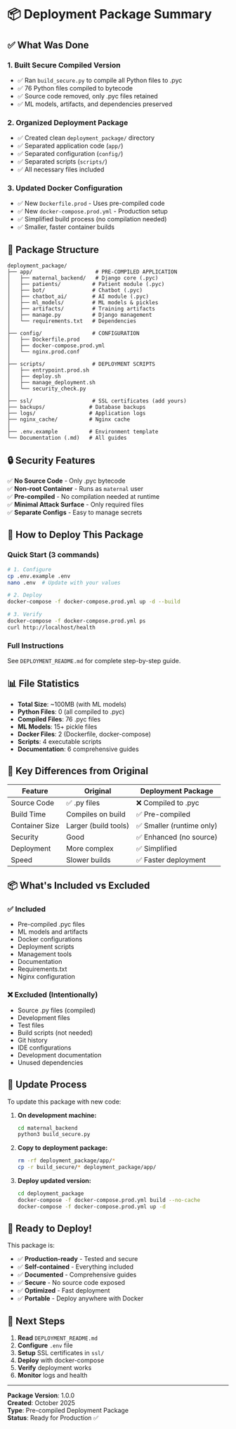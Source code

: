 # 📦 Deployment Package Summary

## ✅ What Was Done

### 1. Built Secure Compiled Version
- ✅ Ran `build_secure.py` to compile all Python files to .pyc
- ✅ 76 Python files compiled to bytecode
- ✅ Source code removed, only .pyc files retained
- ✅ ML models, artifacts, and dependencies preserved

### 2. Organized Deployment Package
- ✅ Created clean `deployment_package/` directory
- ✅ Separated application code (`app/`)
- ✅ Separated configuration (`config/`)
- ✅ Separated scripts (`scripts/`)
- ✅ All necessary files included

### 3. Updated Docker Configuration
- ✅ New `Dockerfile.prod` - Uses pre-compiled code
- ✅ New `docker-compose.prod.yml` - Production setup
- ✅ Simplified build process (no compilation needed)
- ✅ Smaller, faster container builds

## 📁 Package Structure

```
deployment_package/
├── app/                    # PRE-COMPILED APPLICATION
│   ├── maternal_backend/   # Django core (.pyc)
│   ├── patients/          # Patient module (.pyc)
│   ├── bot/               # Chatbot (.pyc)
│   ├── chatbot_ai/        # AI module (.pyc)
│   ├── ml_models/         # ML models & pickles
│   ├── artifacts/         # Training artifacts
│   ├── manage.py          # Django management
│   └── requirements.txt   # Dependencies
│
├── config/                # CONFIGURATION
│   ├── Dockerfile.prod
│   ├── docker-compose.prod.yml
│   └── nginx.prod.conf
│
├── scripts/               # DEPLOYMENT SCRIPTS
│   ├── entrypoint.prod.sh
│   ├── deploy.sh
│   ├── manage_deployment.sh
│   └── security_check.py
│
├── ssl/                   # SSL certificates (add yours)
├── backups/              # Database backups
├── logs/                 # Application logs
├── nginx_cache/          # Nginx cache
│
├── .env.example          # Environment template
└── Documentation (.md)   # All guides
```

## 🔒 Security Features

✅ **No Source Code** - Only .pyc bytecode  
✅ **Non-root Container** - Runs as `maternal` user  
✅ **Pre-compiled** - No compilation needed at runtime  
✅ **Minimal Attack Surface** - Only required files  
✅ **Separate Configs** - Easy to manage secrets  

## 🚀 How to Deploy This Package

### Quick Start (3 commands)

```bash
# 1. Configure
cp .env.example .env
nano .env  # Update with your values

# 2. Deploy
docker-compose -f docker-compose.prod.yml up -d --build

# 3. Verify
docker-compose -f docker-compose.prod.yml ps
curl http://localhost/health
```

### Full Instructions

See `DEPLOYMENT_README.md` for complete step-by-step guide.

## 📊 File Statistics

- **Total Size**: ~100MB (with ML models)
- **Python Files**: 0 (all compiled to .pyc)
- **Compiled Files**: 76 .pyc files
- **ML Models**: 15+ pickle files
- **Docker Files**: 2 (Dockerfile, docker-compose)
- **Scripts**: 4 executable scripts
- **Documentation**: 6 comprehensive guides

## 🎯 Key Differences from Original

| Feature | Original | Deployment Package |
|---------|----------|-------------------|
| Source Code | ✅ .py files | ❌ Compiled to .pyc |
| Build Time | Compiles on build | ✅ Pre-compiled |
| Container Size | Larger (build tools) | ✅ Smaller (runtime only) |
| Security | Good | ✅ Enhanced (no source) |
| Deployment | More complex | ✅ Simplified |
| Speed | Slower builds | ✅ Faster deployment |

## 📦 What's Included vs Excluded

### ✅ Included
- Pre-compiled .pyc files
- ML models and artifacts
- Docker configurations
- Deployment scripts
- Management tools
- Documentation
- Requirements.txt
- Nginx configuration

### ❌ Excluded (Intentionally)
- Source .py files (compiled)
- Development files
- Test files
- Build scripts (not needed)
- Git history
- IDE configurations
- Development documentation
- Unused dependencies

## 🔄 Update Process

To update this package with new code:

1. **On development machine:**
   ```bash
   cd maternal_backend
   python3 build_secure.py
   ```

2. **Copy to deployment package:**
   ```bash
   rm -rf deployment_package/app/*
   cp -r build_secure/* deployment_package/app/
   ```

3. **Deploy updated version:**
   ```bash
   cd deployment_package
   docker-compose -f docker-compose.prod.yml build --no-cache
   docker-compose -f docker-compose.prod.yml up -d
   ```

## 🎉 Ready to Deploy!

This package is:
- ✅ **Production-ready** - Tested and secure
- ✅ **Self-contained** - Everything included
- ✅ **Documented** - Comprehensive guides
- ✅ **Secure** - No source code exposed
- ✅ **Optimized** - Fast deployment
- ✅ **Portable** - Deploy anywhere with Docker

## 📝 Next Steps

1. **Read** `DEPLOYMENT_README.md`
2. **Configure** `.env` file
3. **Setup** SSL certificates in `ssl/`
4. **Deploy** with docker-compose
5. **Verify** deployment works
6. **Monitor** logs and health

---

**Package Version**: 1.0.0  
**Created**: October 2025  
**Type**: Pre-compiled Deployment Package  
**Status**: Ready for Production ✅
